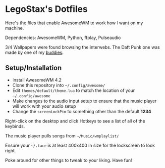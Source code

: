 # LegoStax's Dotfiles

Here's the files that enable AwesomeWM to work how I want on my machine.

Dependencies: AwesomeWM, Python, ffplay, Pulseaudio

3/4 Wallpapers were found browsing the interwebs.  The Daft Punk one was made by one of my [buddies](https://twitter.com/VoltivTV).

## Setup/Installation

- Install AwesomeWM 4.2
- Clone this repository into `~/.config/awesome/`
- Edit `themes/default/theme.lua` to match the location of your `~/.config/awesome`
- Make changes to the audio input setup to ensure that the music player will work with your audio setup
- Change the `screenLockPin` to something other than the default **1234**

Right-click on the desktop and click Hotkeys to see a list of all of the keybinds.

The music player pulls songs from `~/Music/wmplaylist/`

Ensure your `~/.face` is at least 400x400 in size for the lockscreen to look right.

Poke around for other things to tweak to your liking. Have fun!
